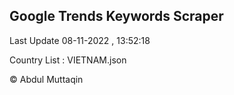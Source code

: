 

## Google Trends Keywords Scraper 
 
Last Update 08-11-2022 , 13:52:18

Country List :
VIETNAM.json



© Abdul Muttaqin 
